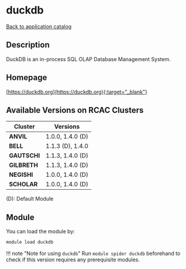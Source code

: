 # duckdb

[Back to application catalog](../app_catalog.md)

## Description

DuckDB is an in-process SQL OLAP Database Management System.

## Homepage

[https://duckdb.org](https://duckdb.org){:target="_blank"}

## Available Versions on RCAC Clusters

|Cluster|Versions|
|---|---|
**ANVIL**|1.0.0, 1.4.0 (D)
**BELL**|1.1.3 (D), 1.4.0
**GAUTSCHI**|1.1.3, 1.4.0 (D)
**GILBRETH**|1.1.3, 1.4.0 (D)
**NEGISHI**|1.0.0, 1.4.0 (D)
**SCHOLAR**|1.0.0, 1.4.0 (D)

(D): Default Module

## Module

You can load the module by:

```bash
module load duckdb
```

!!! note "Note for using `duckdb`"
    Run `module spider duckdb` beforehand to check if this version requires any prerequisite modules.
